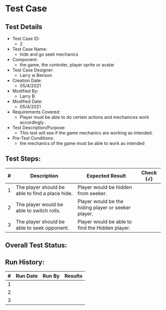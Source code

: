 # Test Case 

## Test Details

* Test Case ID:
  * 2
* Test Case Name:
  * hide and go seek mechanics
* Component: 
  * the game, the controler, player sprite or avatar
* Test Case Designer:
  * Larry w Benson
* Creation Date:
  * 05/4/2021
* Modified By:
  * Larry B
* Modified Date:
  * 05/4/2021
* Requirements Covered:
  * Player must be able to do certain actions and mechanices work accordingly .
* Test Description/Purpose:
  * This test will see if the game mechanics are working as intended.
* Pre-Test Conditions:
  * the mechanics of the game must be able to work as intended
## Test Steps: 
| # | Description | Expected Result | Check (√) |
| --- | --- | --- | --- |
| 1 | The player should be able to find a place hide. | Player would be hidden from seeker. | |			
| 2 | The player would be able to switch rolls. | Player would be the hiding player or seeker player. | |			
| 3 | The player should be able to seek opponent. | Player would be able to find the Hidden player. | |			



## Overall Test Status:



## Run History:
| # |	Run Date |	Run By |	Results |
| --- | --- | --- | --- |
| 1 | | | |			
| 2 | | | |			
| 3 | | | |
